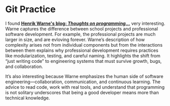 # Git Practice

I found [**Henrik Warne's blog: *Thoughts on programming…***](https://henrikwarne.com/2012/12/12/working-as-a-software-developer/) very interesting. Warne captures the difference between school projects and professional software development. For example, the professional projects are much larger in size, and are evloving forever. Warne’s description of how complexity arises not from individual components but from the interactions between them explains why professional development requires practices like modularization, testing, and careful naming. It highlights the shift from “just writing code” to engineering systems that must survive growth, bugs, and collaboration.

It’s also interesting because Warne emphasizes the human side of software engineering—collaboration, communication, and continuous learning. The advice to read code, work with real tools, and understand that programming is not solitary underscores that being a good developer means more than technical knowledge. 